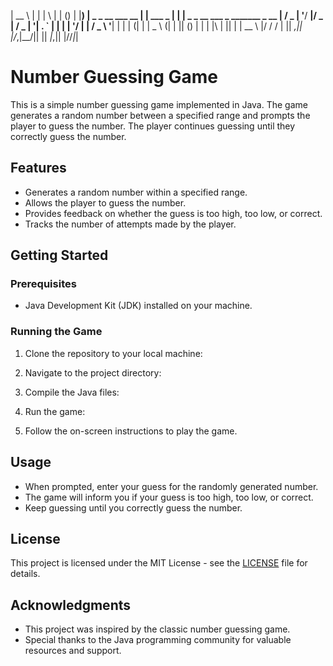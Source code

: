 | __ \ | | | \ | | ()
| |__) | _ _ __ ___ __ | | ___ _ | | | _ _ __ ___ _ _______ _ __
| / _ | '__/ __|/ _ | / _ | '| . ` | | | | '/ | | / _ \ '__|
| | | (| | | _ \ (| | || () | | | |\ | || | | __ \ |/ / / |
|| _,|| |/_,|__/|| || _|_,|| |//_|_|

# Number Guessing Game

This is a simple number guessing game implemented in Java. The game generates a random number between a specified range and prompts the player to guess the number. The player continues guessing until they correctly guess the number.

## Features

- Generates a random number within a specified range.
- Allows the player to guess the number.
- Provides feedback on whether the guess is too high, too low, or correct.
- Tracks the number of attempts made by the player.


## Getting Started

### Prerequisites

- Java Development Kit (JDK) installed on your machine.

### Running the Game

1. Clone the repository to your local machine:


2. Navigate to the project directory:


3. Compile the Java files:


4. Run the game:


5. Follow the on-screen instructions to play the game.

## Usage

- When prompted, enter your guess for the randomly generated number.
- The game will inform you if your guess is too high, too low, or correct.
- Keep guessing until you correctly guess the number.


## License

This project is licensed under the MIT License - see the [LICENSE](LICENSE) file for details.

## Acknowledgments

- This project was inspired by the classic number guessing game.
- Special thanks to the Java programming community for valuable resources and support.

